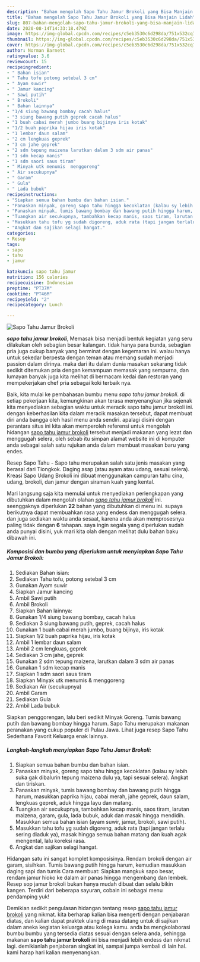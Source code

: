 ```yaml
---
description: "Bahan mengolah Sapo Tahu Jamur Brokoli yang Bisa Manjain Lidah"
title: "Bahan mengolah Sapo Tahu Jamur Brokoli yang Bisa Manjain Lidah"
slug: 807-bahan-mengolah-sapo-tahu-jamur-brokoli-yang-bisa-manjain-lidah
date: 2020-08-14T14:33:18.479Z
image: https://img-global.cpcdn.com/recipes/c5eb3530c6d298da/751x532cq70/sapo-tahu-jamur-brokoli-foto-resep-utama.jpg
thumbnail: https://img-global.cpcdn.com/recipes/c5eb3530c6d298da/751x532cq70/sapo-tahu-jamur-brokoli-foto-resep-utama.jpg
cover: https://img-global.cpcdn.com/recipes/c5eb3530c6d298da/751x532cq70/sapo-tahu-jamur-brokoli-foto-resep-utama.jpg
author: Norman Barnett
ratingvalue: 3.6
reviewcount: 15
recipeingredient:
- " Bahan isian"
- " Tahu tofu potong setebal 3 cm"
- " Ayam suwir"
- " Jamur kancing"
- " Sawi putih"
- " Brokoli"
- " Bahan lainnya"
- "1/4 siung bawang bombay cacah halus"
- "3 siung bawang putih geprek cacah halus"
- "1 buah cabai merah jumbo buang bijinya iris kotak"
- "1/2 buah paprika hijau iris kotak"
- "1 lembar daun salam"
- "2 cm lengkuas geprek"
- "3 cm jahe geprek"
- "2 sdm tepung maizena larutkan dalam 3 sdm air panas"
- "1 sdm kecap manis"
- "1 sdm saori saus tiram"
- " Minyak utk menumis  menggoreng"
- " Air secukupnya"
- " Garam"
- " Gula"
- " Lada bubuk"
recipeinstructions:
- "Siapkan semua bahan bumbu dan bahan isian."
- "Panaskan minyak, goreng sapo tahu hingga kecoklatan (kalau sy lebih suka gak dibalurin tepung maizena dulu ya, tapi sesuai selera). Angkat dan tiriskan."
- "Panaskan minyak, tumis bawang bombay dan bawang putih hingga harum, masukkan paprika hijau, cabai merah, jahe geprek, daun salam, lengkuas geprek, aduk hingga layu dan matang."
- "Tuangkan air secukupnya, tambahkan kecap manis, saos tiram, larutan maizena, garam, gula, lada bubuk, aduk dan masak hingga mendidih. Masukkan semua bahan isian (ayam suwir, jamur, brokoli, sawi putih)."
- "Masukkan tahu tofu yg sudah digoreng, aduk rata (tapi jangan terlalu sering diaduk ya), masak hingga semua bahan matang dan kuah agak mengental, lalu koreksi rasa."
- "Angkat dan sajikan selagi hangat."
categories:
- Resep
tags:
- sapo
- tahu
- jamur

katakunci: sapo tahu jamur 
nutrition: 156 calories
recipecuisine: Indonesian
preptime: "PT37M"
cooktime: "PT46M"
recipeyield: "2"
recipecategory: Lunch

---
```



![Sapo Tahu Jamur Brokoli](https://img-global.cpcdn.com/recipes/c5eb3530c6d298da/751x532cq70/sapo-tahu-jamur-brokoli-foto-resep-utama.jpg)

<b><i>sapo tahu jamur brokoli</i></b>, Memasak bisa menjadi bentuk kegiatan yang seru dilakukan oleh sebagian besar kalangan. tidak hanya para bunda, sebagian pria juga cukup banyak yang berminat dengan kegemaran ini. walau hanya untuk sekedar berpesta dengan teman atau memang sudah menjadi passion dalam dirinya. maka dari itu dalam dunia masakan sekarang tidak sedikit ditemukan pria dengan kemampuan memasak yang sempurna, dan lumayan banyak juga kita melihat di bermacam kedai dan restoran yang mempekerjakan chef pria sebagai koki terbaik nya.

Baik, kita mulai ke pembahasan bumbu menu <i>sapo tahu jamur brokoli</i>. di setiap pekerjaan kita, kemungkinan akan terasa menyenangkan jika sejenak kita menyediakan sebagian waktu untuk meracik sapo tahu jamur brokoli ini. dengan keberhasilan kita dalam meracik masakan tersebut, dapat membuat diri anda bangga oleh hasil menu anda sendiri. apalagi disini dengan perantara situs ini kita akan memperoleh referensi untuk mengolah hidangan <u>sapo tahu jamur brokoli</u> tersebut menjadi makanan yang lezat dan menggugah selera, oleh sebab itu simpan alamat website ini di komputer anda sebagai salah satu rujukan anda dalam membuat masakan baru yang endes.

Resep Sapo Tahu - Sapo tahu merupakan salah satu jenis masakan yang berasal dari Tiongkok. Daging asap (atau ayam atau udang, sesuai selera). Kreasi Sapo Udang Brokoli ini dibuat menggunakan campuran tahu cina, udang, brokoli, dan jamur dengan siraman kuah yang kental.


Mari langsung saja kita memulai untuk menyediakan perlengkapan yang dibutuhkan dalam mengolah olahan <u><i>sapo tahu jamur brokoli</i></u> ini. seenggaknya diperlukan <b>22</b> bahan yang dibutuhkan di menu ini. supaya berikutnya dapat membuahkan rasa yang endess dan menggugah selera. dan juga sediakan waktu anda sesaat, karena anda akan memprosesnya paling tidak dengan <b>6</b> tahapan. saya ingin segala yang diperlukan sudah anda punyai disini, yuk mari kita olah dengan melihat dulu bahan baku dibawah ini.

<!--inarticleads1-->

##### Komposisi dan bumbu yang diperlukan untuk menyiapkan Sapo Tahu Jamur Brokoli:

1. Sediakan  Bahan isian:
1. Sediakan  Tahu tofu, potong setebal 3 cm
1. Gunakan  Ayam suwir
1. Siapkan  Jamur kancing
1. Ambil  Sawi putih
1. Ambil  Brokoli
1. Siapkan  Bahan lainnya:
1. Gunakan 1/4 siung bawang bombay, cacah halus
1. Sediakan 3 siung bawang putih, geprek, cacah halus
1. Gunakan 1 buah cabai merah jumbo, buang bijinya, iris kotak
1. Siapkan 1/2 buah paprika hijau, iris kotak
1. Ambil 1 lembar daun salam
1. Ambil 2 cm lengkuas, geprek
1. Sediakan 3 cm jahe, geprek
1. Gunakan 2 sdm tepung maizena, larutkan dalam 3 sdm air panas
1. Gunakan 1 sdm kecap manis
1. Siapkan 1 sdm saori saus tiram
1. Siapkan  Minyak utk menumis &amp; menggoreng
1. Sediakan  Air (secukupnya)
1. Ambil  Garam
1. Sediakan  Gula
1. Ambil  Lada bubuk


Siapkan penggorengan, lalu beri sedikit Minyak Goreng. Tumis bawang putih dan bawang bombay hingga harum. Sapo Tahu merupakan makanan peranakan yang cukup populer di Pulau Jawa. Lihat juga resep Sapo Tahu Sederhana Favorit Keluarga enak lainnya. 

<!--inarticleads2-->

##### Langkah-langkah menyiapkan Sapo Tahu Jamur Brokoli:

1. Siapkan semua bahan bumbu dan bahan isian.
1. Panaskan minyak, goreng sapo tahu hingga kecoklatan (kalau sy lebih suka gak dibalurin tepung maizena dulu ya, tapi sesuai selera). Angkat dan tiriskan.
1. Panaskan minyak, tumis bawang bombay dan bawang putih hingga harum, masukkan paprika hijau, cabai merah, jahe geprek, daun salam, lengkuas geprek, aduk hingga layu dan matang.
1. Tuangkan air secukupnya, tambahkan kecap manis, saos tiram, larutan maizena, garam, gula, lada bubuk, aduk dan masak hingga mendidih. Masukkan semua bahan isian (ayam suwir, jamur, brokoli, sawi putih).
1. Masukkan tahu tofu yg sudah digoreng, aduk rata (tapi jangan terlalu sering diaduk ya), masak hingga semua bahan matang dan kuah agak mengental, lalu koreksi rasa.
1. Angkat dan sajikan selagi hangat.


Hidangan satu ini sangat komplet komposisinya. Rendam brokoli dengan air garam, sisihkan. Tumis bawang putih hingga harum, kemudian masukkan daging sapi dan tumis Cara membuat: Siapkan mangkuk sapo besar, rendam jamur hioko ke dalam air panas hingga mengembang dan lembek. Resep sop jamur brokoli bukan hanya mudah dibuat dan selalu bikin kangen. Terdiri dari beberapa sayuran, cobain ini sebagai menu pendamping yuk! 

Demikian sedikit pengulasan hidangan tentang resep <u>sapo tahu jamur brokoli</u> yang nikmat. kita berharap kalian bisa mengerti dengan penjabaran diatas, dan kalian dapat praktek ulang di masa datang untuk di sajikan dalam aneka kegiatan keluarga atau kolega kamu. anda bs mengkolaborasi bumbu bumbu yang tersedia diatas sesuai dengan selera anda, sehingga makanan <b>sapo tahu jamur brokoli</b> ini bisa menjadi lebih endess dan nikmat lagi. demikianlah penjabaran singkat ini, sampai jumpa kembali di lain hal. kami harap hari kalian menyenangkan.
